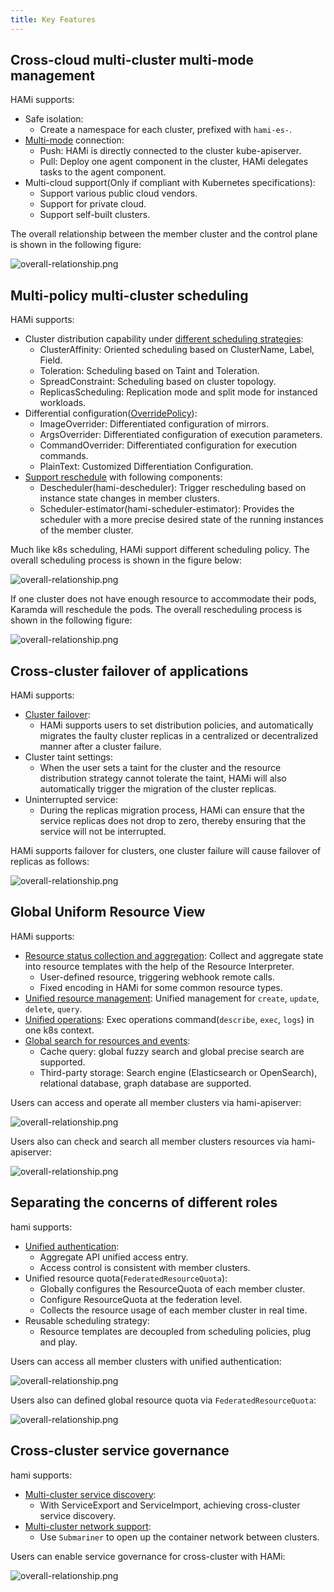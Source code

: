```yaml
---
title: Key Features
---
```


## Cross-cloud multi-cluster multi-mode management
HAMi supports:
* Safe isolation:
  * Create a namespace for each cluster, prefixed with `hami-es-`.
* [Multi-mode](https://hami.io/docs/userguide/clustermanager/cluster-registration) connection:
  * Push: HAMi is directly connected to the cluster kube-apiserver.
  * Pull: Deploy one agent component in the cluster, HAMi delegates tasks to the agent component.
* Multi-cloud support(Only if compliant with Kubernetes specifications):
  * Support various public cloud vendors.
  * Support for private cloud.
  * Support self-built clusters.

The overall relationship between the member cluster and the control plane is shown in the following figure:  

![overall-relationship.png](../resources/key-features/overall-relationship.png)


## Multi-policy multi-cluster scheduling
HAMi supports:
* Cluster distribution capability under [different scheduling strategies](https://hami.io/docs/userguide/scheduling/resource-propagating):
  * ClusterAffinity: Oriented scheduling based on ClusterName, Label, Field.
  * Toleration: Scheduling based on Taint and Toleration.
  * SpreadConstraint: Scheduling based on cluster topology.
  * ReplicasScheduling: Replication mode and split mode for instanced workloads.
* Differential configuration([OverridePolicy](https://hami.io/docs/userguide/scheduling/override-policy)):
  * ImageOverrider: Differentiated configuration of mirrors.
  * ArgsOverrider: Differentiated configuration of execution parameters.
  * CommandOverrider: Differentiated configuration for execution commands.
  * PlainText: Customized Differentiation Configuration.
* [Support reschedule](https://hami.io/docs/userguide/scheduling/descheduler) with following components:
  * Descheduler(hami-descheduler): Trigger rescheduling based on instance state changes in member clusters.
  * Scheduler-estimator(hami-scheduler-estimator): Provides the scheduler with a more precise desired state of the running instances of the member cluster.

Much like k8s scheduling, HAMi support different scheduling policy. The overall scheduling process is shown in the figure below:  

![overall-relationship.png](../resources/key-features/overall-scheduling.png)

If one cluster does not have enough resource to accommodate their pods, Karamda will reschedule the pods. The overall rescheduling process is shown in the following figure:  

![overall-relationship.png](../resources/key-features/overall-rescheduling.png)


## Cross-cluster failover of applications
HAMi supports:
* [Cluster failover](https://hami.io/docs/userguide/failover/):
  * HAMi supports users to set distribution policies, and automatically migrates the faulty cluster replicas in a centralized or decentralized manner after a cluster failure.
* Cluster taint settings:
  * When the user sets a taint for the cluster and the resource distribution strategy cannot tolerate the taint, HAMi will also automatically trigger the migration of the cluster replicas.
* Uninterrupted service:
  * During the replicas migration process, HAMi can ensure that the service replicas does not drop to zero, thereby ensuring that the service will not be interrupted.

HAMi supports failover for clusters, one cluster failure will cause failover of replicas as follows:  

![overall-relationship.png](../resources/key-features/cluster-failover.png)

## Global Uniform Resource View
HAMi supports:
* [Resource status collection and aggregation](https://hami.io/docs/userguide/globalview/customizing-resource-interpreter): Collect and aggregate state into resource templates with the help of the Resource Interpreter.
  * User-defined resource, triggering webhook remote calls.
  * Fixed encoding in HAMi for some common resource types.
* [Unified resource management](https://hami.io/docs/userguide/globalview/aggregated-api-endpoint): Unified management for `create`, `update`, `delete`, `query`.
* [Unified operations](https://hami.io/docs/userguide/globalview/proxy-global-resource): Exec operations command(`describe`, `exec`, `logs`) in one k8s context.
* [Global search for resources and events](https://hami.io/docs/tutorials/hami-search/):
  * Cache query: global fuzzy search and global precise search are supported.
  * Third-party storage: Search engine (Elasticsearch or OpenSearch), relational database, graph database are supported.

Users can access and operate all member clusters via hami-apiserver:  

![overall-relationship.png](../resources/key-features/unified-operation.png)

Users also can check and search all member clusters resources via hami-apiserver:  

![overall-relationship.png](../resources/key-features/unified-search.png)

## Separating the concerns of different roles
hami supports:
* [Unified authentication](https://hami.io/docs/userguide/roleseparation/unifiedAuth):
  * Aggregate API unified access entry.
  * Access control is consistent with member clusters.
* Unified resource quota(`FederatedResourceQuota`):
  * Globally configures the ResourceQuota of each member cluster.
  * Configure ResourceQuota at the federation level.
  * Collects the resource usage of each member cluster in real time.
* Reusable scheduling strategy:
  * Resource templates are decoupled from scheduling policies, plug and play.

Users can access all member clusters with unified authentication:

![overall-relationship.png](../resources/key-features/unified-access.png)

Users also can defined global resource quota via `FederatedResourceQuota`:  

![overall-relationship.png](../resources/key-features/unified-resourcequota.png)

## Cross-cluster service governance
hami supports:
* [Multi-cluster service discovery](https://hami.io/docs/userguide/service/multi-cluster-service):
  * With ServiceExport and ServiceImport, achieving cross-cluster service discovery.
* [Multi-cluster network support](https://hami.io/docs/userguide/network/working-with-submariner):
  * Use `Submariner` to open up the container network between clusters.

Users can enable service governance for cross-cluster with HAMi:  

![overall-relationship.png](../resources/key-features/service-governance.png)


